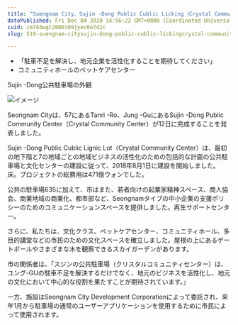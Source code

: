 ```yaml
---
title: "Suengnam City、Sujin -Dong Public Cublic Licking（Crystal Community Center）"
datePublished: Fri Dec 04 2020 14:56:22 GMT+0000 (Coordinated Universal Time)
cuid: cm743wgt2000i09jyec0o7d2c
slug: 519-suengnam-citysujin-dong-public-cublic-lickingcrystal-community-center

---
```



- 「駐車不足を解決し、地元企業を活性化することを期待してください」
- コミュニティホールのペットケアセンター

Sujin -Dong公共駐車場の外観

![イメージ](https://cdn.hashnode.com/res/hashnode/image/upload/v1739497503090/9c357eec-1c86-4d84-bfcd-7b22b80e2d33.jpeg)

Seongnam Cityは、57にあるTanri -Ro、Jung -GuにあるSujin -Dong Public Community Center（Crystal Community Center）が12日に完成することを発表しました。

Sujin -Dong Public Cublic Lignic Lot（Crystal Community Center）は、最初の地下階と7の地域ごとの地域ビジネスの活性化のための包括的な計画の公共駐車場と文化センターの建設に従って、2018年8月1日に建設を開始しました。床。プロジェクトの総費用は471億ウォンでした。

公共の駐車場635に加えて、市はまた、若者向けの起業家精神スペース、商人協会、商業地域の商業化、都市部など、Seongnamタイプの中小企業の支援ポリシーのためのコミュニケーションスペースを提供しました。再生サポートセンター。

さらに、私たちは、文化クラス、ペットケアセンター、コミュニティホール、多目的講堂などの市民のための文化スペースを確立しました。屋根の上にあるゲートボールやさまざまな木を観察できるスカイガーデンがあります。

市の関係者は、「スジンの公共駐車場（クリスタルコミュニティセンター）は、ユング-GUの駐車不足を解決するだけでなく、地元のビジネスを活性化し、地元の文化において中心的な役割を果たすことが期待されています。」

一方、施設はSeongnam City Development Corporationによって委託され、来年1月から駐車場の通常のユーザーアプリケーションを使用するために市民によって使用されます。